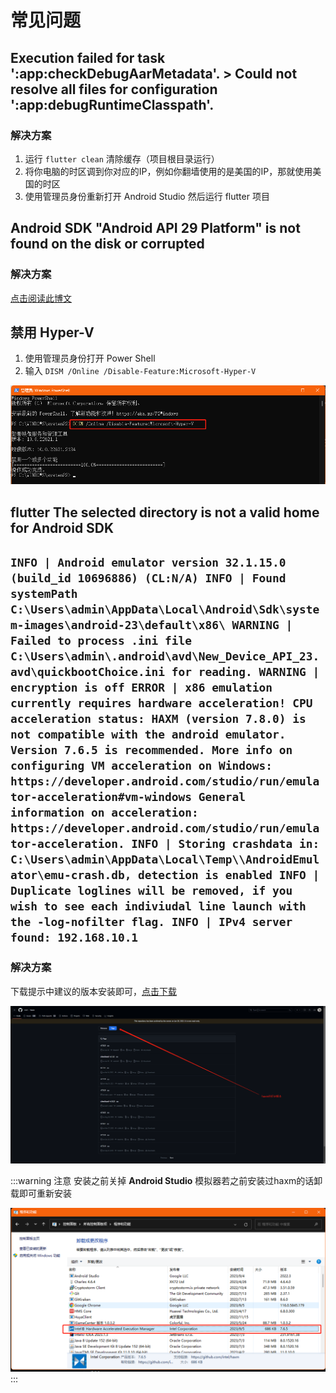 # 常见问题

## Execution failed for task ':app:checkDebugAarMetadata'. > Could not resolve all files for configuration ':app:debugRuntimeClasspath'.

### 解决方案
1. 运行 `flutter clean` 清除缓存（项目根目录运行）
2. 将你电脑的时区调到你对应的IP，例如你翻墙使用的是美国的IP，那就使用美国的时区
3. 使用管理员身份重新打开 Android Studio 然后运行 flutter 项目

## Android SDK "Android API 29 Platform" is not found on the disk or corrupted

### 解决方案

[点击阅读此博文](https://www.geeksforgeeks.org/fix-sdk-tools-directory-is-missing-error-in-android-studio/)

## 禁用 Hyper-V

1. 使用管理员身份打开 Power Shell
2. 输入 `DISM /Online /Disable-Feature:Microsoft-Hyper-V`

![关闭Hyper-V](./image/10.png)

## flutter The selected directory is not a valid home for Android SDK

## `INFO | Android emulator version 32.1.15.0 (build_id 10696886) (CL:N/A) INFO | Found systemPath C:\Users\admin\AppData\Local\Android\Sdk\system-images\android-23\default\x86\ WARNING | Failed to process .ini file C:\Users\admin\.android\avd\New_Device_API_23.avd\quickbootChoice.ini for reading. WARNING | encryption is off ERROR | x86 emulation currently requires hardware acceleration! CPU acceleration status: HAXM (version 7.8.0) is not compatible with the android emulator. Version 7.6.5 is recommended. More info on configuring VM acceleration on Windows: https://developer.android.com/studio/run/emulator-acceleration#vm-windows General information on acceleration: https://developer.android.com/studio/run/emulator-acceleration. INFO | Storing crashdata in: C:\Users\admin\AppData\Local\Temp\\AndroidEmulator\emu-crash.db, detection is enabled INFO | Duplicate loglines will be removed, if you wish to see each indiviudal line launch with the -log-nofilter flag. INFO | IPv4 server found: 192.168.10.1`

### 解决方案
下载提示中建议的版本安装即可，[点击下载](https://github.com/intel/haxm/releases)

![安装haxm](./image/11.png)

:::warning 注意
安装之前关掉 **Android Studio** 模拟器若之前安装过haxm的话卸载即可重新安装

![卸载haxm](./image/12.png)
:::